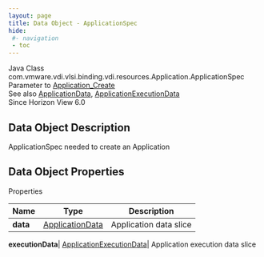 ```yaml
---
layout: page
title: Data Object - ApplicationSpec
hide:
 #- navigation
 - toc
---
```






Java Class
    com.vmware.vdi.vlsi.binding.vdi.resources.Application.ApplicationSpec  
Parameter to
     [Application_Create](vdi.resources.Application.md#create)  
See also
     [ApplicationData](vdi.resources.Application.ApplicationData.md), [ApplicationExecutionData](vdi.resources.Application.ApplicationExecutionData.md)  
Since 
    Horizon View 6.0

## Data Object Description 

ApplicationSpec needed to create an Application 

## Data Object Properties

Properties

Name |  Type |  Description   
---|---|---  
**data**| [ApplicationData](vdi.resources.Application.ApplicationData.md)|  Application data slice   
  
**executionData**| [ApplicationExecutionData](vdi.resources.Application.ApplicationExecutionData.md)|  Application execution data slice   
  
  

  

